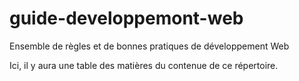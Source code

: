 # guide-developpemont-web
Ensemble de règles et de bonnes pratiques de développement Web

Ici, il y aura une table des matières du contenue de ce répertoire.

